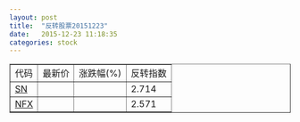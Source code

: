 ```yaml
---
layout: post
title:  "反转股票20151223"
date:   2015-12-23 11:18:35
categories: stock
---
```


<script type="text/javascript">
var stockList = []
stockList.push('gb_sn');
stockList.push('gb_nfx');
</script>

<table border="1">
 <tr>
 <td>代码</td>
  <td>最新价</td>
  <td>涨跌幅(%)</td>
 <td>反转指数</td>
</tr>
  <tr id="sn"><td><a href="http://stock.finance.sina.com.cn/usstock/quotes/SN.html" target="_blank">SN</a></td><td></td><td></td><td>2.714</td></tr>
  <tr id="nfx"><td><a href="http://stock.finance.sina.com.cn/usstock/quotes/NFX.html" target="_blank">NFX</a></td><td></td><td></td><td>2.571</td></tr>
</table>
